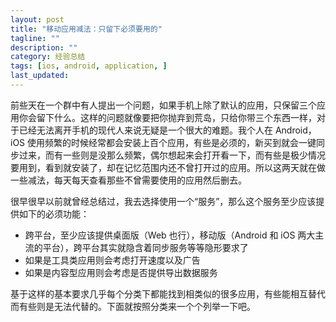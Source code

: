```yaml
---
layout: post
title: "移动应用减法：只留下必须要用的"
tagline: ""
description: ""
category: 经验总结
tags: [ios, android, application, ]
last_updated:
---
```


前些天在一个群中有人提出一个问题，如果手机上除了默认的应用，只保留三个应用你会留下什么。这样的问题就像要把你抛弃到荒岛，只给你带三个东西一样，对于已经无法离开手机的现代人来说无疑是一个很大的难题。我个人在 Android，iOS 使用频繁的时候经常都会安装上百个应用，有些是必须的，新买到就会一键同步过来，而有一些则是没那么频繁，偶尔想起来会打开看一下，而有些是极少情况要用到，看到就安装了，却在记忆范围内还不曾打开过的应用。所以这两天就在做一些减法，每天每天查看那些不曾需要使用的应用然后删去。

很早很早以前就曾经总结过，我去选择使用一个“服务”，那么这个服务至少应该提供如下的必须功能：

- 跨平台，至少应该提供桌面版（Web 也行），移动版（Android 和 iOS 两大主流的平台），跨平台其实就隐含着同步服务等等隐形要求了
- 如果是工具类应用则会考虑打开速度以及广告
- 如果是内容型应用则会考虑是否提供导出数据服务

基于这样的基本要求几乎每个分类下都能找到相类似的很多应用，有些能相互替代而有些则是无法代替的。下面就按照分类来一个个列举一下吧。
